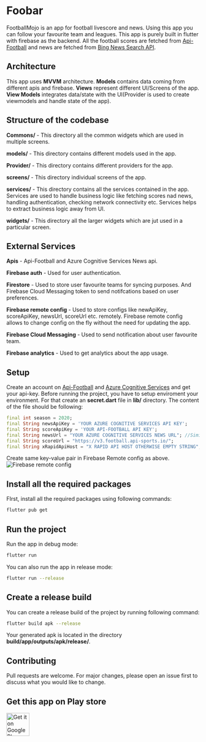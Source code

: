 # Foobar

FootballMojo is an app for football livescore and news. Using this app you can follow your favourite team and leagues. This app is purely built in flutter with firebase as the backend.
All the football scores are fetched from [Api-Football](https://www.api-football.com/) and news are fetched from [Bing News Search API](https://www.microsoft.com/en-us/bing/apis/bing-news-search-api).

## Architecture
This app uses **MVVM** architecture. **Models** contains data coming from different apis and firebase. **Views** represent different UI/Screens of the app. **View Models** integrates data/state with the UI(Provider is used to create viewmodels and handle state of the app).

## Structure of the codebase
**Commons/** - This directory all the common widgets which are used in multiple screens.

**models/** - This directory contains different models used in the app.

**Provider/** - This directory contains different providers for the app.

**screens/** - This directory individual screens of the app. 

**services/** - This directory contains all the services contained in the app. Services are used to handle business logic like fetching scores nad news, handling authentication, checking network connectivity etc. Services helps to extract business logic away from UI.

**widgets/** - This directory all the larger widgets which are jut used in a particular screen.

## External Services
**Apis** - Api-Football and Azure Cognitive Services News api.

**Firebase auth** - Used for user authentication.

**Firestore** - Used to store user favourite teams for syncing purposes. And Firebase Cloud Messaging token to send notifcations based on user preferences.

**Firebase remote config** - Used to store configs like newApiKey, scoreApiKey, newsUrl, scoreUrl etc. remotely. Firebase remote config allows to change config on the fly without the need for updating the app.

**Firebase Cloud Messaging** - Used to send notification about user favourite team.

**Firebase analytics** - Used to get analytics about the app usage.

## Setup
Create an account on [Api-Football](https://www.api-football.com/) and [Azure Cognitive Services](https://azure.microsoft.com/en-in/services/cognitive-services/) and get your api-key.
Before running the project, you have to setup enviroment your environment. For that create an **secret.dart** file in **lib/** directory. The content of the file should be following:
```dart
final int season = 2020;
final String newsApiKey = 'YOUR AZURE COGNITIVE SERVICES API KEY';
final String scoreApiKey = 'YOUR API-FOOTBALL API KEY';
final String newsUrl = "YOUR AZURE COGNITIVE SERVICES NEWS URL"; //Similar to https://username.cognitiveservices.azure.com/bing/v7.0/news/search
final String scoreUrl = "https://v3.football.api-sports.io/";
final String xRapidApiHost = "X RAPID API HOST OTHERWISE EMPTY STRING";
```
Create same key-value pair in Firebase Remote config as above.
![Firebase remote config](https://res.cloudinary.com/doy9hqxr1/image/upload/v1622277835/Screenshot_2021-05-29_at_13.59.03_moziwt.png)

## Install all the required packages
FIrst, install all the required packages using following commands:
```bash
flutter pub get
```

## Run the project
Run the app in debug mode:
```bash
flutter run
```
You can also run the app in release mode:
```bash
flutter run --release
```

## Create a release build

You can create a release build of the project by running following command:

```bash
flutter build apk --release
```
Your generated apk is located in the directory **build/app/outputs/apk/release/**.

## Contributing
Pull requests are welcome. For major changes, please open an issue first to discuss what you would like to change.

## Get this app on Play store
<a href="https://play.google.com/store/apps/details?id=com.footballmojo"><img alt="Get it on Google Play" src="https://play.google.com/intl/en_us/badges/images/generic/en-play-badge.png" height=60px /></a>